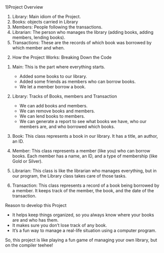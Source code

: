 1)Project Overview

1. Library: Main idiom of the Project.
2. Books: objects carried in Library 
3. Members: People following the transactions.
4. Librarian: The person who manages the library (adding books, adding members, lending books).
5. Transactions: These are the records of which book was borrowed by which member and when.

2) How the Project Works:
Breaking Down the Code
1. Main: This is the part where everything starts. 
   - Added some books to our library.
   - Added some friends as members who can borrow books.
   - We let a member borrow a book.

2. Library: Tracks of Books, members and Transaction
   - We can add books and members.
   - We can remove books and members.
   - We can lend books to members.
   - We can generate a report to see what books we have, who our members are, and who borrowed which books.
     
3. Book: This class represents a book in our library. It has a title, an author, an ID.

4. Member: This class represents a member (like you) who can borrow books. Each member has a name, an ID, and a type of membership (like Gold or Silver).

5. Librarian: This class is like the librarian who manages everything, but in our program, the Library class takes care of those tasks.

6. Transaction: This class represents a record of a book being borrowed by a member. It keeps track of the member, the book, and the date of the transaction.

Reason to develop this Project 
- It helps keep things organized, so you always know where your books are and who has them.
- It makes sure you don’t lose track of any book.
- It’s a fun way to manage a real-life situation using a computer program.

So, this project is like playing a fun game of managing your own library, but on the compiler teehee!
